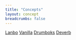 ```yaml
---
title: "Concepts"
layout: concept
breadcrumbs: false
---
```


[Lanbo](/lanbo)
[Vanilla](/vanilla)
[Drumboks](/drumboks)
[Deverb](/deverb)